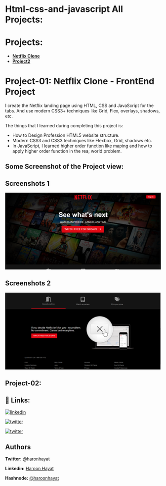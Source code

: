 # Html-css-and-javascript All Projects:

# Projects:

- [**Netflix Clone**](#Project-01)
- [**Project2**](#Project-02)

# Project-01: **Netflix Clone - FrontEnd Project**

I create the Netflix landing page using HTML, CSS and JavaScript for the tabs. And use modern CSS3+ techniques like Grid, Flex, overlays, shadows, etc.

The things that I learned during completing this project is:

- How to Design Profession HTML5 website structure.
- Modern CSS3 and CSS3 techniques like Flexbox, Grid, shadows etc.
- In JavaScript, I learned higher order function like maping and how to apply higher order function in the rea; world problem.

## Some Screenshot of the Project view:

## Screenshots 1

![Website View](</netflix_clone/images/Screenshot%20(2).png>)

## Screenshots 2

![Website View](</netflix_clone/images/Screenshot%20(3).png>)

## Project-02:

## 🔗 **Links:**

[![linkedin](https://img.shields.io/badge/linkedin-0A66C2?style=for-the-badge&logo=linkedin&logoColor=white)](https://www.linkedin.com/in/haroon-hayat-24b253204/)

[![twitter](https://img.shields.io/badge/twitter-1DA1F2?style=for-the-badge&logo=twitter&logoColor=white)](https://twitter.com/haron_hayat)

[![twitter](https://img.shields.io/badge/Hashnode-1DA1F2?style=for-the-badge&logo=hashnode&logoColor=white)](https://twitter.com/haron_hayat)

## Authors

**Twitter:** [@haronhayat](https://twitter.com/haron_hayat)

**Linkedin:** [Haroon Hayat](https://www.linkedin.com/in/haroon-hayat-24b253204/)

**Hashnode:** [@haroonhayat](https://hashnode.com/@haroonhayat)
